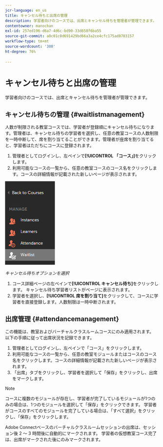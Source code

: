 ```yaml
---
jcr-language: en_us
title: キャンセル待ちと出席の管理
description: 学習者向けのコースでは、出席とキャンセル待ちを管理者が管理できます。
contentowner: manochan
exl-id: 257ed196-d6a7-4d6c-bd90-33d658f6ba55
source-git-commit: a0c01c0d691429bd66a3a2ce4cfc175ad0703157
workflow-type: tm+mt
source-wordcount: '308'
ht-degree: 76%

---
```


# キャンセル待ちと出席の管理

学習者向けのコースでは、出席とキャンセル待ちを管理者が管理できます。

## キャンセル待ちの管理 {#waitlistmanagement}

人数が制限される教室コースでは、学習者が登録順にキャンセル待ちになります。管理者は、キャンセル待ちの学習者を選択し、任意の教室コースの人数制限を一時中断して、席を割り当てることができます。管理者が座席を割り当てると、学習者はただちにコースに登録されます。

1. 管理者としてログインし、左ペインで&#x200B;**[!UICONTROL 「コース」]**&#x200B;をクリックします。
1. 利用可能なコースの一覧から、任意の教室コースのコース名をクリックします。コースの詳細情報が記載された新しいページが表示されます。

![](assets/waitlist-and-attendance-mgmnt.png)

*キャンセル待ちオプションを選択*

1. コース詳細ページの左ペインで&#x200B;**[!UICONTROL キャンセル待ち]**&#x200B;をクリックします。 キャンセル待ち学習者リストがページに表示されます。
1. 学習者を選択し、**[!UICONTROL 席を割り当て]**&#x200B;をクリックして、コースに学習者を直接登録します。人数制限は一時中断されます。

## 出席管理 {#attendancemanagement}

この機能は、教室およびバーチャルクラスルームコースにのみ適用されます。 以下の手順に従って出席状況を記録できます。

1. 管理者としてログインし、左ペインで「コース」をクリックします。
1. 利用可能なコースの一覧から、任意の教室モジュールまたはコースのコース名をクリックします。コースの詳細情報が記載された新しいページが表示されます。
1. 「出席」タブをクリックし、学習者を選択して「保存」をクリックし、出席をマークします。

>[!NOTE]
>
>コースに複数のモジュールが存在し、学習者が完了しているモジュールが1つのみの場合は、1つのモジュールを選択して「保存」をクリックできます。 学習者がコースのすべてのモジュールを完了している場合は、「すべて選択」をクリックし、「保存」をクリックします。

Adobe Connectベースのバーチャルクラスルームセッションの出席は、セッション後 2 ～ 3 時間後に自動的にマークされます。 学習者の仮想教室コース完了は、出席がマークされた後にのみマークされます。
